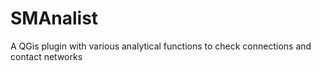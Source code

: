 # SMAnalist
A QGis plugin with various analytical functions to check connections and contact networks
